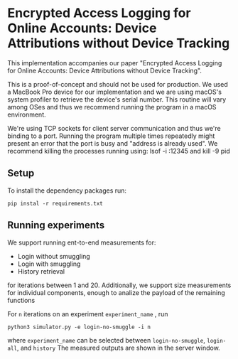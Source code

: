 # Encrypted Access Logging for Online Accounts: Device Attributions without Device Tracking

This implementation accompanies our paper "Encrypted Access Logging for Online Accounts: Device Attributions without Device Tracking".

This is a proof-of-concept and should not be used for production. We used a MacBook Pro device for our implementation and we are using macOS's system profiler to 
retrieve the device's serial number. This routine will vary among OSes and thus we recommend running the program in a macOS environment.  

We're using TCP sockets for client server communication and thus we're binding to a port. Running the program multiple times repeatedly might present an error that 
the port is busy and "address is already used". We recommend killing the processes running using: lsof -i :12345 and kill -9 pid

## Setup
To install the dependency packages run:
```
pip instal -r requirements.txt
```

## Running experiments
We support running ent-to-end measurements for:
- Login without smuggling 
- Login with smuggling
- History retrieval

for iterations between 1 and 20. Additionally, we support size measurements for individual components, enough to analize the payload of the remaining functions


For `n` iterations on an experiment `experiment_name` , run 
```
python3 simulator.py -e login-no-smuggle -i n
```
where `experiment_name` can be selected between `login-no-smuggle`, `login-all`, and `history`
The measured outputs are shown in the server window.